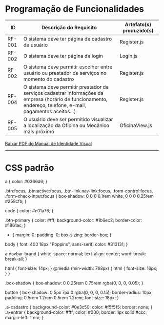 # Programação de Funcionalidades

|ID    | Descrição do Requisito  | Artefato(s) produzido(s) |
|------|-----------------------------------------|----|
|RF-001| O sistema deve ter página de cadastro de usuário | Register.js | 
|RF-002| O sistema deve ter página de login | Login.js |
|RF-002| O sistema deve permitir escolher entre usuário ou prestador de serviços no momento do cadastro | Register.js |
|RF-004| O sistema deve permitir prestador de serviços cadastrar informações da empresa (horário de funcionamento, endereço, telefone, e-mail, pagamentos aceitos...)	 | Register.js |
|RF-005| O usuário deve ser permitido visualizar a localização da Oficina ou Mecânico mais próximo | OficinaView.js |

<a href="https://github.com/ICEI-PUC-Minas-PMV-ADS/pmv-ads-2023-1-e2-proj-int-t5-autofix/files/11533377/Manual.de.Identidade.Visual-1.pdf" target="_blank">Baixar PDF do Manual de Identidade Visual</a>

------------------------------------------------------------

# CSS padrão

a {
  color: #0366d6;
}

.btn:focus,
.btn:active:focus,
.btn-link.nav-link:focus,
.form-control:focus,
.form-check-input:focus {
  box-shadow: 0 0 0 0.1rem white, 0 0 0 0.25rem #258cfb;
}

code {
  color: #e01a76;
}

.btn-primary {
  color: #fff;
  background-color: #1b6ec2;
  border-color: #1861ac;
}

* {
  margin: 0;
  padding: 0;
  box-sizing: border-box;
}

body {
  font: 400 18px "Poppins", sans-serif;
  color: #313131;
}

a.navbar-brand {
  white-space: normal;
  text-align: center;
  word-break: break-all;
}

html {
  font-size: 14px;
}
@media (min-width: 768px) {
  html {
    font-size: 16px;
  }
}

.box-shadow {
  box-shadow: 0 0.25rem 0.75rem rgba(0, 0, 0, 0.05);
}

button {
  box-shadow: 0 5px 7px 0 rgba(0, 0, 0, 0.15);
  border-radius: 10px;
  padding: 0.5rem 1.2rem 0.5rem 1.2rem;
  font-size: 18px;
}

.a-cadastro {
  background-color: #0e3c50;
  color: #f5f5f5;
  border: none;
}
.a-entrar {
  background-color: #fff;
  color: #000;
  border: 1px solid #ccc;
  margin-left: 1rem;
}


